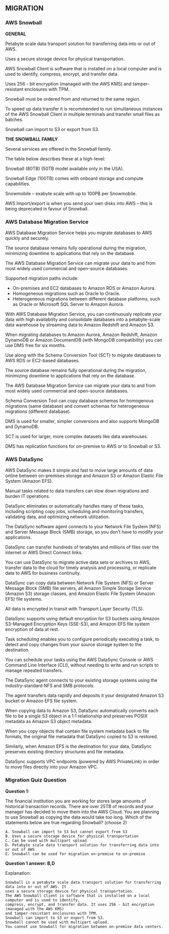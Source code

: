 ## MIGRATION

### AWS Snowball

**GENERAL**

Petabyte scale data transport solution for transferring data into or out of AWS.

Uses a secure storage device for physical transportation.

AWS Snowball Client is software that is installed on a local computer and is used to identify,
compress, encrypt, and transfer data.

Uses 256 - bit encryption (managed with the AWS KMS) and tamper-resistant enclosures with TPM.

Snowball must be ordered from and returned to the same region.

To speed up data transfer it is recommended to run simultaneous instances of the AWS Snowball
Client in multiple terminals and transfer small files as batches.

Snowball can import to S3 or export from S3.

**THE SNOWBALL FAMILY**

Several services are offered in the Snowball family.

The table below describes these at a high-level:

Snowball (80TB) (50TB model available only in the USA).

Snowball Edge (100TB) comes with onboard storage and compute capabilities.

Snowmobile – exabyte scale with up to 100PB per Snowmobile.

AWS Import/export is when you send your own disks into AWS – this is being deprecated in favour of Snowball.

### AWS Database Migration Service

AWS Database Migration Service helps you migrate databases to AWS quickly and securely.

The source database remains fully operational during the migration, minimizing downtime to
applications that rely on the database.

The AWS Database Migration Service can migrate your data to and from most widely used
commercial and open-source databases.

Supported migration paths include:

- On-premises and EC2 databases to Amazon RDS or Amazon Aurora.
- Homogeneous migrations such as Oracle to Oracle.
- Heterogeneous migrations between different database platforms, such as Oracle or
    Microsoft SQL Server to Amazon Aurora.

With AWS Database Migration Service, you can continuously replicate your data with high
availability and consolidate databases into a petabyte-scale data warehouse by streaming data to
Amazon Redshift and Amazon S3.

When migrating databases to Amazon Aurora, Amazon Redshift, Amazon DynamoDB or Amazon
DocumentDB (with MongoDB compatibility) you can use DMS free for six months.

Use along with the Schema Conversion Tool (SCT) to migrate databases to AWS RDS or EC2-based
databases.

The source database remains fully operational during the migration, minimizing downtime to
applications that rely on the database.

The AWS Database Migration Service can migrate your data to and from most widely used
commercial and open-source databases.

Schema Conversion Tool can copy database schemas for homogenous migrations (same database)
and convert schemas for heterogeneous migrations (different database).

DMS is used for smaller, simpler conversions and also supports MongoDB and DynamoDB.

SCT is used for larger, more complex datasets like data warehouses.

DMS has replication functions for on-premise to AWS or to Snowball or S3.

### AWS DataSync

AWS DataSync makes it simple and fast to move large amounts of data online between on-premises
storage and Amazon S3 or Amazon Elastic File System (Amazon EFS).

Manual tasks related to data transfers can slow down migrations and burden IT operations.

DataSync eliminates or automatically handles many of these tasks, including scripting copy jobs,
scheduling and monitoring transfers, validating data, and optimizing network utilization.

The DataSync software agent connects to your Network File System (NFS) and Server Message Block
(SMB) storage, so you don’t have to modify your applications.


DataSync can transfer hundreds of terabytes and millions of files over the internet or AWS Direct
Connect links.

You can use DataSync to migrate active data sets or archives to AWS, transfer data to the cloud for
timely analysis and processing, or replicate data to AWS for business continuity.

DataSync can copy data between Network File System (NFS) or Server Message Block (SMB) file
servers, all Amazon Simple Storage Service (Amazon S3) storage classes, and Amazon Elastic File
System (Amazon EFS) file systems.

All data is encrypted in transit with Transport Layer Security (TLS).

DataSync supports using default encryption for S3 buckets using Amazon S3-Managed Encryption
Keys (SSE-S3), and Amazon EFS file system encryption of data at rest.

Task scheduling enables you to configure periodically executing a task, to detect and copy changes
from your source storage system to the destination.

You can schedule your tasks using the AWS DataSync Console or AWS Command Line Interface (CLI),
without needing to write and run scripts to manage repeated transfers.

The DataSync agent connects to your existing storage systems using the industry-standard NFS and
SMB protocols.

The agent transfers data rapidly and deposits it your designated Amazon S3 bucket or Amazon EFS
file system.

When copying data to Amazon S3, DataSync automatically converts each file to be a single S3 object
in a 1:1 relationship and preserves POSIX metadata as Amazon S3 object metadata.

When you copy objects that contain file system metadata back to file formats, the original file
metadata that DataSync copied to S3 is restored.

Similarly, when Amazon EFS is the destination for your data, DataSync preserves existing directory
structures and file metadata.

DataSync supports VPC endpoints (powered by AWS PrivateLink) in order to move files directly into
your Amazon VPC.


### Migration Quiz Question

**Question 1:**

The financial institution you are working for stores large amounts of historical transaction records.
There are over 25TB of records and your manager has decided to move them into the AWS Cloud.
You are planning to use Snowball as copying the data would take too long. Which of the statements
below are true regarding Snowball? (choose 2)

```
A. Snowball can import to S3 but cannot export from S3
B. Uses a secure storage device for physical transportation
C. Can be used with multipart upload
D. Petabyte scale data transport solution for transferring data into or out of AWS
E. Snowball can be used for migration on-premise to on-premise
```
**Question 1 answer: B,D**

Explanation:

```
Snowball is a petabyte scale data transport solution for transferring data into or out of AWS. It
uses a secure storage device for physical transportation.
The AWS Snowball Client is software that is installed on a local computer and is used to identify,
compress, encrypt, and transfer data. It uses 256 - bit encryption (managed with the AWS KMS)
and tamper-resistant enclosures with TPM.
Snowball can import to S3 or export from S3.
Snowball cannot be used with multipart upload.
You cannot use Snowball for migration between on-premise data centers.
```
